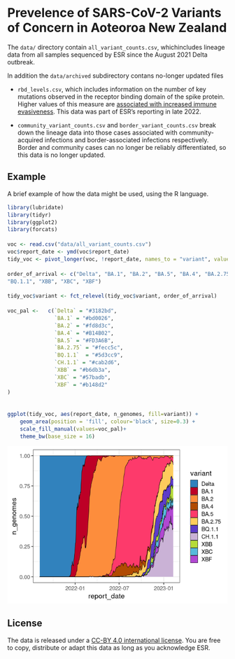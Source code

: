 
# Prevelence of SARS-CoV-2 Variants of Concern in Aoteoroa New Zealand

The `data/` directory contain `all_variant_counts.csv`, whichincludes
lineage data from all samples sequenced by ESR since the August 2021
Delta outbreak.

In addition the `data/archived` subdirectory contans no-longer updated
files

- `rbd_levels.csv`, which includes information on the number of key
  mutations observed in the receptor binding domain of the spike
  protein. Higher values of this measure are [associated with increased
  immune
  evasiveness](https://virological.org/t/sars-cov-2-evolution-post-omicron/911).
  This data was part of ESR’s reporting in late 2022.

- `community_variant_counts.csv` and `border_variant_counts.csv` break
  down the lineage data into those cases associated with
  community-acquired infections and border-associated infections
  respectively. Border and community cases can no longer be reliably
  differentiated, so this data is no longer updated.

## Example

A brief example of how the data might be used, using the R language.

``` r
library(lubridate)
library(tidyr)
library(ggplot2)
library(forcats)

voc <- read.csv("data/all_variant_counts.csv")
voc$report_date <- ymd(voc$report_date)
tidy_voc <- pivot_longer(voc, !report_date, names_to = "variant", values_to = "n_genomes")

order_of_arrival <- c("Delta", "BA.1", "BA.2", "BA.5", "BA.4", "BA.2.75", 
"BQ.1.1", "XBB", "XBC", "XBF")

tidy_voc$variant <- fct_relevel(tidy_voc$variant, order_of_arrival)

voc_pal <-   c(`Delta` = "#3182bd", 
               `BA.1` = "#bd0026", 
               `BA.2` = "#fd8d3c", 
               `BA.4` = "#B14B02",
               `BA.5` = "#FD3A6B",
               `BA.2.75` = "#fecc5c", 
               `BQ.1.1`  = "#5d3cc9", 
               `CH.1.1` = "#cab2d6",
               `XBB` = "#b6db3a", 
               `XBC` = "#57badb",
               `XBF` = "#b148d2"
)


ggplot(tidy_voc, aes(report_date, n_genomes, fill=variant)) + 
    geom_area(position = 'fill', colour='black', size=0.3) +
    scale_fill_manual(values=voc_pal)+
    theme_bw(base_size = 16)  
```

![](images/plot-1.png)<!-- -->

## License

The data is released under a [CC-BY 4.0 international
license](https://creativecommons.org/licenses/by/4.0/). You are free to
copy, distribute or adapt this data as long as you acknowledge ESR.
